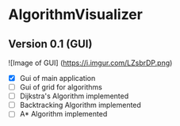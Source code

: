 ﻿# AlgorithmVisualizer
## Version 0.1 (GUI)
![Image of GUI] (https://i.imgur.com/LZsbrDP.png)

- [x] Gui of main application
- [ ] Gui of grid for algorithms
- [ ] Dijkstra's Algorithm implemented
- [ ] Backtracking Algorithm implemented
- [ ] A* Algorithm implemented